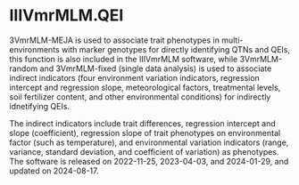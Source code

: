 # IIIVmrMLM.QEI

3VmrMLM-MEJA is used to associate trait phenotypes in multi-environments with marker genotypes for directly identifying QTNs and QEIs, this function is also included in the IIIVmrMLM software, while 3VmrMLM-random and 3VmrMLM-fixed (single data analysis) is used to associate indirect indicators (four environment variation indicators, regression intercept and regression slope, meteorological factors, treatmental levels, soil fertilizer content, and other environmental conditions) for indirectly idnetifying QEIs.

The indirect indicators include trait differences, regression intercept and slope (coefficient), regression slope of trait phenotypes on environmental factor (such as temperature), and environmental variation indicators (range, variance, standard deviation, and coefficient of variation) as phenotypes. The software is released on 2022-11-25, 2023-04-03, and 2024-01-29, and updated on 2024-08-17.
